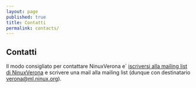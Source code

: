 ```yaml
---
layout: page
published: true
title: Contatti
permalink: contacts/
---
```


## Contatti

Il modo consigliato per contattare NinuxVerona e` [iscriversi alla mailing list di NinuxVerona](http://ml.ninux.org/mailman/listinfo/verona) e scrivere una mail alla mailing list (dunque con destinatario verona@ml.ninux.org).